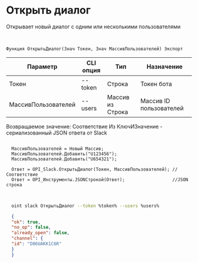 ﻿---
sidebar_position: 1
---

# Открыть диалог
 Открывает новый диалог с одним или несколькими пользователями


<br/>


`Функция ОткрытьДиалог(Знач Токен, Знач МассивПользователей) Экспорт`

  | Параметр | CLI опция | Тип | Назначение |
  |-|-|-|-|
  | Токен | --token | Строка | Токен бота |
  | МассивПользователей | --users | Массив из Строка | Массив ID пользователей |

  
  Возвращаемое значение:   Соответствие Из КлючИЗначение - сериализованный JSON ответа от Slack





```bsl title="Пример кода"
  
  МассивПользователей = Новый Массив;
  МассивПользователей.Добавить("U123456");
  МассивПользователей.Добавить("U654321");
  
  Ответ = OPI_Slack.ОткрытьДиалог(Токен, МассивПользователей); //Соответствие
  Ответ = OPI_Инструменты.JSONСтрокой(Ответ);                  //JSON строка
  
```
	


```sh title="Пример команды CLI"
    
  oint slack ОткрытьДиалог --token %token% --users %users%

```

```json title="Результат"
  {
  "ok": true,
  "no_op": false,
  "already_open": false,
  "channel": {
  "id": "D06UAKK1C6R"
  }
  }
```

